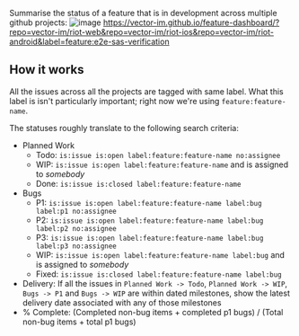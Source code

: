 Summarise the status of a feature that is in development across multiple github projects:
![image](https://user-images.githubusercontent.com/1922197/54301147-4bd31580-45b6-11e9-8c93-558ba4c072c4.png)
https://vector-im.github.io/feature-dashboard/?repo=vector-im/riot-web&repo=vector-im/riot-ios&repo=vector-im/riot-android&label=feature:e2e-sas-verification

## How it works

All the issues across all the projects are tagged with same label. What this label is isn't particularly important; right now we're using `feature:feature-name`.

The statuses roughly translate to the following search criteria:
 - Planned Work
     - Todo: `is:issue is:open label:feature:feature-name no:assignee`
     - WIP: `is:issue is:open label:feature:feature-name` and is assigned to _somebody_
     - Done: `is:issue is:closed label:feature:feature-name`
 - Bugs
     - P1: `is:issue is:open label:feature:feature-name label:bug label:p1 no:assignee`
     - P2: `is:issue is:open label:feature:feature-name label:bug label:p2 no:assignee`
     - P3: `is:issue is:open label:feature:feature-name label:bug label:p3 no:assignee`
     - WIP: `is:issue is:open label:feature:feature-name label:bug` and is assigned to _somebody_
     - Fixed: `is:issue is:closed label:feature:feature-name label:bug`
 - Delivery: If all the issues in `Planned Work -> Todo`, `Planned Work -> WIP`, `Bugs -> P1` and `Bugs -> WIP` are within dated milestones, show the latest delivery date associated with any of those milestones
 - % Complete: (Completed non-bug items + completed p1 bugs) / (Total non-bug items + total p1 bugs)
     
